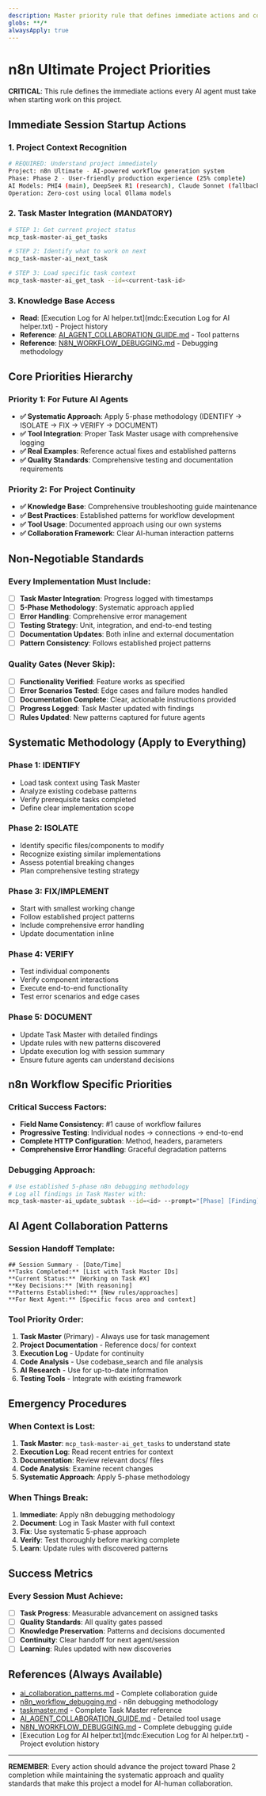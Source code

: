 ```yaml
---
description: Master priority rule that defines immediate actions and core approach for AI agents on n8n Ultimate
globs: **/*
alwaysApply: true
---
```


# n8n Ultimate Project Priorities

**CRITICAL**: This rule defines the immediate actions every AI agent must take when starting work on this project.

## **Immediate Session Startup Actions**

### **1. Project Context Recognition**
```bash
# REQUIRED: Understand project immediately
Project: n8n Ultimate - AI-powered workflow generation system
Phase: Phase 2 - User-friendly production experience (25% complete)
AI Models: PHI4 (main), DeepSeek R1 (research), Claude Sonnet (fallback)
Operation: Zero-cost using local Ollama models
```

### **2. Task Master Integration (MANDATORY)**
```bash
# STEP 1: Get current project status
mcp_task-master-ai_get_tasks

# STEP 2: Identify what to work on next
mcp_task-master-ai_next_task

# STEP 3: Load specific task context
mcp_task-master-ai_get_task --id=<current-task-id>
```

### **3. Knowledge Base Access**
- **Read**: [Execution Log for AI helper.txt](mdc:Execution Log for AI helper.txt) - Project history
- **Reference**: [AI_AGENT_COLLABORATION_GUIDE.md](mdc:docs/AI_AGENT_COLLABORATION_GUIDE.md) - Tool patterns
- **Reference**: [N8N_WORKFLOW_DEBUGGING.md](mdc:docs/N8N_WORKFLOW_DEBUGGING.md) - Debugging methodology

## **Core Priorities Hierarchy**

### **Priority 1: For Future AI Agents**
- **✅ Systematic Approach**: Apply 5-phase methodology (IDENTIFY → ISOLATE → FIX → VERIFY → DOCUMENT)
- **✅ Tool Integration**: Proper Task Master usage with comprehensive logging
- **✅ Real Examples**: Reference actual fixes and established patterns
- **✅ Quality Standards**: Comprehensive testing and documentation requirements

### **Priority 2: For Project Continuity**
- **✅ Knowledge Base**: Comprehensive troubleshooting guide maintenance
- **✅ Best Practices**: Established patterns for workflow development
- **✅ Tool Usage**: Documented approach using our own systems
- **✅ Collaboration Framework**: Clear AI-human interaction patterns

## **Non-Negotiable Standards**

### **Every Implementation Must Include:**
- [ ] **Task Master Integration**: Progress logged with timestamps
- [ ] **5-Phase Methodology**: Systematic approach applied
- [ ] **Error Handling**: Comprehensive error management
- [ ] **Testing Strategy**: Unit, integration, and end-to-end testing
- [ ] **Documentation Updates**: Both inline and external documentation
- [ ] **Pattern Consistency**: Follows established project patterns

### **Quality Gates (Never Skip):**
- [ ] **Functionality Verified**: Feature works as specified
- [ ] **Error Scenarios Tested**: Edge cases and failure modes handled
- [ ] **Documentation Complete**: Clear, actionable instructions provided
- [ ] **Progress Logged**: Task Master updated with findings
- [ ] **Rules Updated**: New patterns captured for future agents

## **Systematic Methodology (Apply to Everything)**

### **Phase 1: IDENTIFY**
- Load task context using Task Master
- Analyze existing codebase patterns
- Verify prerequisite tasks completed
- Define clear implementation scope

### **Phase 2: ISOLATE**
- Identify specific files/components to modify
- Recognize existing similar implementations
- Assess potential breaking changes
- Plan comprehensive testing strategy

### **Phase 3: FIX/IMPLEMENT**
- Start with smallest working change
- Follow established project patterns
- Include comprehensive error handling
- Update documentation inline

### **Phase 4: VERIFY**
- Test individual components
- Verify component interactions
- Execute end-to-end functionality
- Test error scenarios and edge cases

### **Phase 5: DOCUMENT**
- Update Task Master with detailed findings
- Update rules with new patterns discovered
- Update execution log with session summary
- Ensure future agents can understand decisions

## **n8n Workflow Specific Priorities**

### **Critical Success Factors:**
- **Field Name Consistency**: #1 cause of workflow failures
- **Progressive Testing**: Individual nodes → connections → end-to-end
- **Complete HTTP Configuration**: Method, headers, parameters
- **Comprehensive Error Handling**: Graceful degradation patterns

### **Debugging Approach:**
```bash
# Use established 5-phase n8n debugging methodology
# Log all findings in Task Master with:
mcp_task-master-ai_update_subtask --id=<id> --prompt="[Phase] [Finding] [Solution] [Next Steps]"
```

## **AI Agent Collaboration Patterns**

### **Session Handoff Template:**
```
## Session Summary - [Date/Time]
**Tasks Completed:** [List with Task Master IDs]
**Current Status:** [Working on Task #X]
**Key Decisions:** [With reasoning]
**Patterns Established:** [New rules/approaches]
**For Next Agent:** [Specific focus area and context]
```

### **Tool Priority Order:**
1. **Task Master** (Primary) - Always use for task management
2. **Project Documentation** - Reference docs/ for context
3. **Execution Log** - Update for continuity
4. **Code Analysis** - Use codebase_search and file analysis
5. **AI Research** - Use for up-to-date information
6. **Testing Tools** - Integrate with existing framework

## **Emergency Procedures**

### **When Context is Lost:**
1. **Task Master**: `mcp_task-master-ai_get_tasks` to understand state
2. **Execution Log**: Read recent entries for context
3. **Documentation**: Review relevant docs/ files
4. **Code Analysis**: Examine recent changes
5. **Systematic Approach**: Apply 5-phase methodology

### **When Things Break:**
1. **Immediate**: Apply n8n debugging methodology
2. **Document**: Log in Task Master with full context
3. **Fix**: Use systematic 5-phase approach
4. **Verify**: Test thoroughly before marking complete
5. **Learn**: Update rules with discovered patterns

## **Success Metrics**

### **Every Session Must Achieve:**
- [ ] **Task Progress**: Measurable advancement on assigned tasks
- [ ] **Quality Standards**: All quality gates passed
- [ ] **Knowledge Preservation**: Patterns and decisions documented
- [ ] **Continuity**: Clear handoff for next agent/session
- [ ] **Learning**: Rules updated with new discoveries

## **References (Always Available)**

- [ai_collaboration_patterns.md](mdc:.roo/rules/ai_collaboration_patterns.md) - Complete collaboration guide
- [n8n_workflow_debugging.md](mdc:.roo/rules/n8n_workflow_debugging.md) - n8n debugging methodology
- [taskmaster.md](mdc:.roo/rules/taskmaster.md) - Complete Task Master reference
- [AI_AGENT_COLLABORATION_GUIDE.md](mdc:docs/AI_AGENT_COLLABORATION_GUIDE.md) - Detailed tool usage
- [N8N_WORKFLOW_DEBUGGING.md](mdc:docs/N8N_WORKFLOW_DEBUGGING.md) - Complete debugging guide
- [Execution Log for AI helper.txt](mdc:Execution Log for AI helper.txt) - Project evolution history

---

**REMEMBER**: Every action should advance the project toward Phase 2 completion while maintaining the systematic approach and quality standards that make this project a model for AI-human collaboration. 